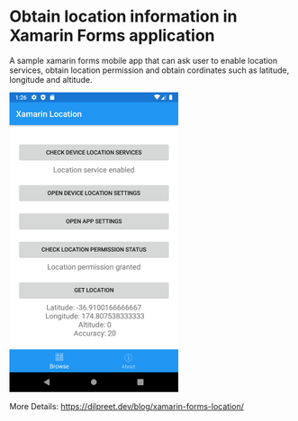 # Obtain location information in Xamarin Forms application

A sample xamarin forms mobile app that can ask user to enable location services, obtain location permission and obtain cordinates such as latitude, longitude and altitude.

<img src="https://github.com/dsdilpreet/XamarinLocation/blob/master/XamarinLocation/XamarinLocation/Assets/xamarin_location.png" alt="Screenshot of Xamarin Forms application demonstrating the steps to obtain location" width="300">

More Details: 
https://dilpreet.dev/blog/xamarin-forms-location/


